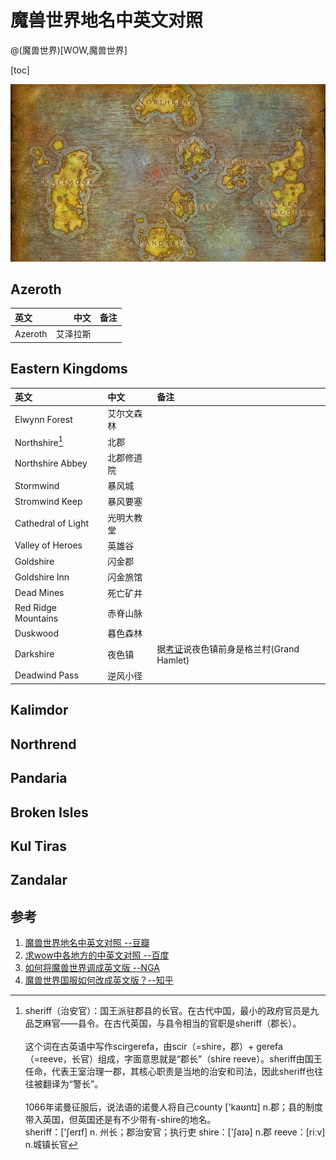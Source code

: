 ﻿# 魔兽世界地名中英文对照
@(魔兽世界)[WOW,魔兽世界]

[toc]






![Alt text](./images/wow.png)

## Azeroth
| 英文|   中文  |  备注 |
| :-------- | --------:| :------: |
| Azeroth|   艾泽拉斯|  | |

## Eastern Kingdoms
| 英文|   中文  |  备注 |
| :-------- | :--------| :------ |
|Elwynn Forest| 艾尔文森林|    |
|Northshire[^1]| 北郡|  |
|Northshire Abbey|  北郡修道院| |
|Stormwind|暴风城| |
|Stromwind Keep | 暴风要塞| | 
|Cathedral of Light | 光明大教堂|  |
|Valley of Heroes| 英雄谷|  |
|Goldshire| 闪金郡 | |
|Goldshire Inn | 闪金旅馆|
|Dead Mines| 死亡矿井|  |
|Red Ridge Mountains | 赤脊山脉| |
| Duskwood|  暮色森林|  | |
|Darkshire|夜色镇|据[考证](https://bbs.nga.cn/read.php?tid=1974669&rand=987)说夜色镇前身是格兰村(Grand Hamlet)|
|Deadwind Pass|逆风小径| |

[^1]: sheriff（治安官）：国王派驻郡县的长官。在古代中国，最小的政府官员是九品芝麻官——县令。在古代英国，与县令相当的官职是sheriff（郡长）。<br><br>这个词在古英语中写作scirgerefa，由scir（=shire，郡）+ gerefa（=reeve，长官）组成，字面意思就是“郡长”（shire reeve）。sheriff由国王任命，代表王室治理一郡，其核心职责是当地的治安和司法，因此sheriff也往往被翻译为“警长”。<br><br>
1066年诺曼征服后，说法语的诺曼人将自己county ['kaʊntɪ] n.郡；县的制度带入英国，但英国还是有不少带有-shire的地名。 ​​​​<br>
sheriff：['ʃerɪf] n. 州长；郡治安官；执行吏
shire：['ʃaɪə] n.郡
reeve：[riːv] n.城镇长官

## Kalimdor

## Northrend

## Pandaria

## Broken Isles

## Kul Tiras

## Zandalar

## 参考
1. [魔兽世界地名中英文对照 --豆瓣](https://www.douban.com/note/327166810/)
2. [求wow中各地方的中英文对照 --百度](https://zhidao.baidu.com/question/63550672.html)
3. [如何将魔兽世界调成英文版 --NGA](%5B%E6%B1%82wow%E4%B8%AD%E5%90%84%E5%9C%B0%E6%96%B9%E7%9A%84%E4%B8%AD%E8%8B%B1%E6%96%87%E5%AF%B9%E7%85%A7%20--%E7%99%BE%E5%BA%A6%5D%28https://zhidao.baidu.com/question/63550672.html%29)
4. [魔兽世界国服如何改成英文版？--知乎](https://www.zhihu.com/question/49050417)